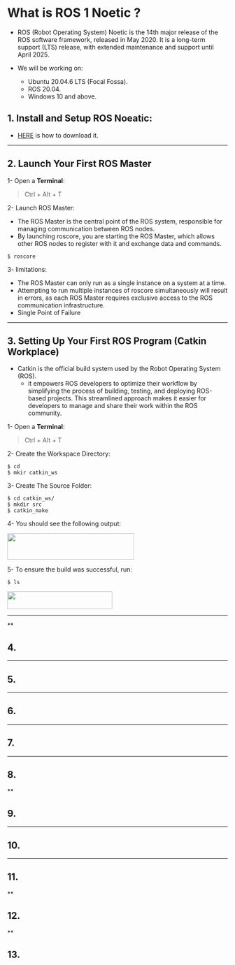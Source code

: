 # What is ROS 1 Noetic ?
- ROS (Robot Operating System) Noetic is the 14th major release of the ROS software framework, released in May 2020. It is a long-term support (LTS) release, with extended maintenance and support until April 2025.

- We will be working on:
  - Ubuntu 20.04.6 LTS (Focal Fossa).
  - ROS 20.04.
  - Windows 10 and above.

## 1. Install and Setup ROS Noeatic:
- [HERE](https://github.com/alanoudmk/Install-ROS-Noetic-on-Ubuntu) is how to download it.



***

## 2. Launch Your First ROS Master

1- Open a **Terminal**: 
   > Ctrl + Alt + T

2- Launch  ROS Master:
- The ROS Master is the central point of the ROS system, responsible for managing communication between ROS nodes.
- By launching roscore, you are starting the ROS Master, which allows other ROS nodes to register with it and exchange data and commands.
```
$ roscore
```

3- limitations:
- The ROS Master can only run as a single instance on a system at a time.
- Attempting to run multiple instances of roscore simultaneously will result in errors, as each ROS Master requires exclusive access to the ROS communication infrastructure.
- Single Point of Failure


***



## 3. Setting Up Your First ROS Program (Catkin Workplace)
- Catkin is the official build system used by the Robot Operating System (ROS). 
  - it empowers ROS developers to optimize their workflow by simplifying the process of building, testing, and deploying ROS-based projects. This streamlined approach makes it easier for developers to manage and share their work within the ROS community.
    
1- Open a **Terminal**: 
   > Ctrl + Alt + T

2- Create the Workspace Directory: 
```
$ cd
$ mkir catkin_ws
```

3- Create The Source Folder: 
```
$ cd catkin_ws/
$ mkdir src
$ catkin_make
```

4- You should see the following output:

<img src="https://github.com/alanoudmk/ROS-Noetic-Tutorials/assets/127528672/326d80bf-42e4-4c63-8681-0063294c4aa9" width="290" height="60">


5- To ensure the build was successful, run:
```
$ ls
```

<img src="https://github.com/alanoudmk/ROS-Noetic-Tutorials/assets/127528672/60ca20fe-cce6-4b95-b0b8-61af067d8215" width="240" height="40">

***



**


## 4.



***

## 5.


***



## 6.




***

## 7.


***



## 8.



**


## 9.



***

## 10.


***



## 11.



**


## 12.


**


## 13.

